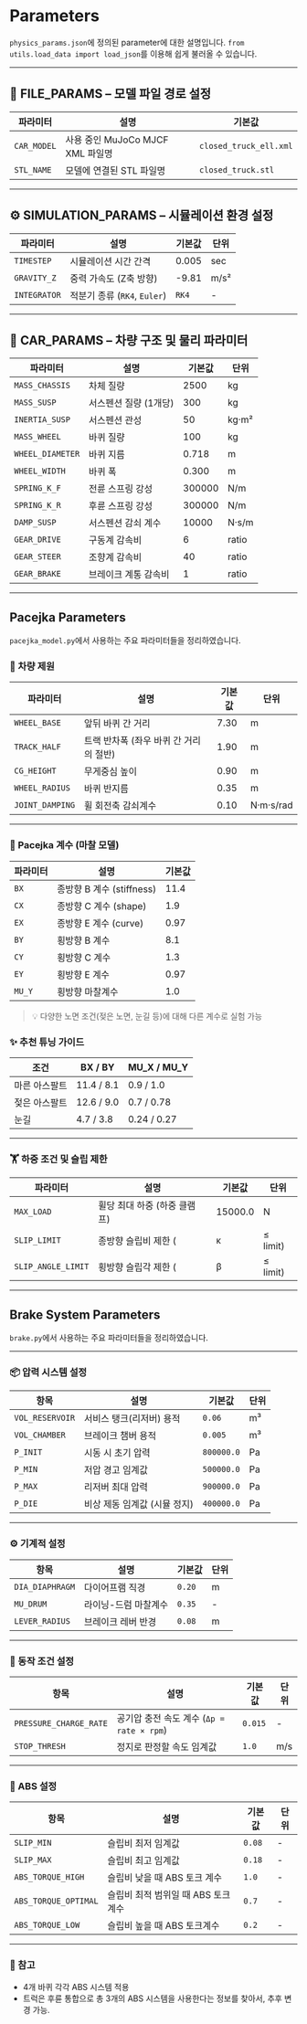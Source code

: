# Parameters 
`physics_params.json`에 정의된 parameter에 대한 설명입니다. 
`from utils.load_data import load_json`를 이용해 쉽게 불러올 수 있습니다. 

---

## 📁 FILE_PARAMS – 모델 파일 경로 설정

| 파라미터     | 설명                              | 기본값                    |
|--------------|-----------------------------------|---------------------------|
| `CAR_MODEL`  | 사용 중인 MuJoCo MJCF XML 파일명   | `closed_truck_ell.xml`    |
| `STL_NAME`   | 모델에 연결된 STL 파일명           | `closed_truck.stl`        |

---

## ⚙️ SIMULATION_PARAMS – 시뮬레이션 환경 설정

| 파라미터       | 설명                       | 기본값    | 단위     |
|----------------|----------------------------|-----------|----------|
| `TIMESTEP`     | 시뮬레이션 시간 간격        | 0.005     | sec      |
| `GRAVITY_Z`    | 중력 가속도 (Z축 방향)      | -9.81     | m/s²     |
| `INTEGRATOR`   | 적분기 종류 (`RK4`, `Euler`)| `RK4`     | -        |

---

## 🚗 CAR_PARAMS – 차량 구조 및 물리 파라미터

| 파라미터          | 설명                         | 기본값   | 단위        |
|-------------------|------------------------------|----------|-------------|
| `MASS_CHASSIS`    | 차체 질량                     | 2500     | kg          |
| `MASS_SUSP`       | 서스펜션 질량 (1개당)         | 300      | kg          |
| `INERTIA_SUSP`    | 서스펜션 관성                 | 50       | kg·m²       |
| `MASS_WHEEL`      | 바퀴 질량                     | 100      | kg          |
| `WHEEL_DIAMETER`  | 바퀴 지름                     | 0.718    | m           |
| `WHEEL_WIDTH`     | 바퀴 폭                       | 0.300    | m           |
| `SPRING_K_F`      | 전륜 스프링 강성              | 300000   | N/m         |
| `SPRING_K_R`      | 후륜 스프링 강성              | 300000   | N/m         |
| `DAMP_SUSP`       | 서스펜션 감쇠 계수            | 10000    | N·s/m       |
| `GEAR_DRIVE`      | 구동계 감속비                 | 6        | ratio       |
| `GEAR_STEER`      | 조향계 감속비                 | 40       | ratio       |
| `GEAR_BRAKE`      | 브레이크 계통 감속비          | 1        | ratio       |

---

## Pacejka Parameters 

`pacejka_model.py`에서 사용하는 주요 파라미터들을 정리하였습니다. 

### 🚗 차량 제원

| 파라미터         | 설명                         | 기본값  | 단위      |
|------------------|------------------------------|---------|-----------|
| `WHEEL_BASE`     | 앞뒤 바퀴 간 거리             | 7.30    | m         |
| `TRACK_HALF`     | 트랙 반차폭 (좌우 바퀴 간 거리의 절반) | 1.90 | m         |
| `CG_HEIGHT`      | 무게중심 높이                 | 0.90    | m         |
| `WHEEL_RADIUS`   | 바퀴 반지름                   | 0.35    | m         |
| `JOINT_DAMPING`  | 휠 회전축 감쇠계수            | 0.10    | N·m·s/rad |

---

### 🔁 Pacejka 계수 (마찰 모델)

| 파라미터 | 설명                         | 기본값 | 
|----------|------------------------------|--------|
| `BX`     | 종방향 B 계수 (stiffness)    | 11.4   | 
| `CX`     | 종방향 C 계수 (shape)        | 1.9    |                
| `EX`     | 종방향 E 계수 (curve)        | 0.97   |                
| `BY`     | 횡방향 B 계수                | 8.1    |
| `CY`     | 횡방향 C 계수                | 1.3    |                 
| `EY`     | 횡방향 E 계수                | 0.97   |                 
| `MU_Y`   | 횡방향 마찰계수              | 1.0    |

> 💡 다양한 노면 조건(젖은 노면, 눈길 등)에 대해 다른 계수로 실험 가능

### ✨ 추천 튜닝 가이드

| 조건        | BX / BY | MU_X / MU_Y |
|-------------|----------|--------------|
| 마른 아스팔트 | 11.4 / 8.1 | 0.9 / 1.0     |
| 젖은 아스팔트 | 12.6 / 9.0 | 0.7 / 0.78    |
| 눈길          | 4.7 / 3.8  | 0.24 / 0.27   |

---

### 🏋️ 하중 조건 및 슬립 제한

| 파라미터           | 설명                                 | 기본값 | 단위  |
|--------------------|--------------------------------------|--------|-------|
| `MAX_LOAD`         | 휠당 최대 하중 (하중 클램프)         | 15000.0| N     |
| `SLIP_LIMIT`       | 종방향 슬립비 제한 (|κ| ≤ limit)     | 0.20   | -     |
| `SLIP_ANGLE_LIMIT` | 횡방향 슬립각 제한 (|β| ≤ limit)     | 0.26   | rad   |


---

## Brake System Parameters

`brake.py`에서 사용하는 주요 파라미터들을 정리하였습니다. 

---

### 📦 압력 시스템 설정

| 항목              | 설명                              | 기본값         | 단위   |
|-------------------|-----------------------------------|----------------|--------|
| `VOL_RESERVOIR`   | 서비스 탱크(리저버) 용적           | `0.06`         | m³     |
| `VOL_CHAMBER`     | 브레이크 챔버 용적                 | `0.005`        | m³     |
| `P_INIT`          | 시동 시 초기 압력                  | `800000.0`     | Pa     |
| `P_MIN`           | 저압 경고 임계값                   | `500000.0`     | Pa     |
| `P_MAX`           | 리저버 최대 압력                   | `900000.0`     | Pa     |
| `P_DIE`           | 비상 제동 임계값 (시뮬 정지)        | `400000.0`     | Pa     |

---

### ⚙️ 기계적 설정

| 항목              | 설명                              | 기본값         | 단위   |
|-------------------|-----------------------------------|----------------|--------|
| `DIA_DIAPHRAGM`   | 다이어프램 직경                    | `0.20`         | m      |
| `MU_DRUM`         | 라이닝-드럼 마찰계수              | `0.35`         | -      |
| `LEVER_RADIUS`    | 브레이크 레버 반경                | `0.08`         | m      |

---

### 🔁 동작 조건 설정

| 항목                    | 설명                                  | 기본값     | 단위  |
|-------------------------|---------------------------------------|------------|-------|
| `PRESSURE_CHARGE_RATE`  | 공기압 충전 속도 계수 (`Δp = rate × rpm`) | `0.015`    | -     |
| `STOP_THRESH`           | 정지로 판정할 속도 임계값              | `1.0`      | m/s   |

---

### 🔧 ABS 설정

| 항목              | 설명                                      | 기본값     | 단위 |
|-------------------|-------------------------------------------|------------|------|
| `SLIP_MIN`        | 슬립비 최저 임계값                       | `0.08`     | -    |
| `SLIP_MAX`        | 슬립비 최고 임계값                       | `0.18`     | -    |
| `ABS_TORQUE_HIGH` | 슬립비 낮을 때 ABS 토크 계수              | `1.0`      | -    |
| `ABS_TORQUE_OPTIMAL` | 슬립비 최적 범위일 때 ABS 토크 계수     | `0.7`      | -    |
| `ABS_TORQUE_LOW`  | 슬립비 높을 때 ABS 토크계수               | `0.2`      | -    |

---

### 📝 참고
- 4개 바퀴 각각 ABS 시스템 적용
- 트럭은 후륜 통합으로 총 3개의 ABS 시스템을 사용한다는 정보를 찾아서, 추후 변경 가능.


